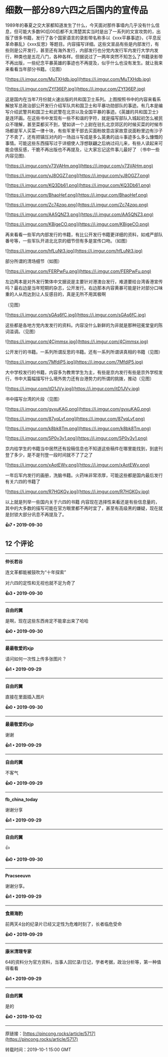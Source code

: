 # 细数一部分89六四之后国内的宣传品 

1989年的春夏之交大家都知道发生了什么，今天面对那件事墙内几乎没有什么信息，但可能大多数90后00后都不太清楚其实当时是出了一系列的文宣攻势的，出版了很多书籍，发行了各个国家语言的录影带名称多以《xxx平暴事迹》，《平息反革命暴乱》《xxx反思》等题目。内容描写详细。这些文宣品有些是内部发行，有些则是公开发行，甚至还有海外发行，内部发行也分党内发行军内发行大学内发行，种类也是五花八门，各种各样。但据说过了一两年突然不知怎么了书籍录影带不再出版，一些纪念平暴英雄的事迹也不再提及，似乎什么也没有发生。就让我来来看看当年部分书籍。（见图）

![https://i.imgur.com/MuTXHdb.jpg](https://i.imgur.com/MuTXHdb.jpg)

![https://i.imgur.com/ZYf36EP.jpg](https://i.imgur.com/ZYf36EP.jpg)

这是国内在当年7月份就火速出版的共和国卫士系列。上图按照书中的内容来看系解放军总政治部公开发行介绍军队共和国卫士和平暴功勋部队的事迹。有几本是编写介绍武警共和国卫士和武警在北京以及全国平暴的事迹。《英雄的共和国卫士》是连环画。在这些书中发现有一些不和谐的字符，就是描写部队入城起初怎么被民众不理解，甚至菜都买不到，譬如讲一个上尉在驻扎北京郊区的时候买菜的时候市场都是军人买菜一律十块，有些军里干部去买面粉故意店家故意说面粉里边有沙子了不卖了，还有把镇压对内的一场战斗写成是多么英勇的战斗事迹多么多么慷慨的事情。可能这些东西描写过于详细使人浮想联翩之后纳过闷儿来，有些人读起来可能会很反感，干脆不再出版也不再提及，让大家忘记这件事儿最好了 （书中一些内容见图).

![https://i.imgur.com/v73VAHm.png](https://i.imgur.com/v73VAHm.png)

![https://i.imgur.com/yJ8OGZ7.png](https://i.imgur.com/yJ8OGZ7.png)

![https://i.imgur.com/KQ3Db61.png](https://i.imgur.com/KQ3Db61.png)

![https://i.imgur.com/BhaoHef.png](https://i.imgur.com/BhaoHef.png)

![https://i.imgur.com/Zc74zqo.png](https://i.imgur.com/Zc74zqo.png)

![https://i.imgur.com/AA5QNZ3.png](https://i.imgur.com/AA5QNZ3.png)

![https://i.imgur.com/KBigeCO.png](https://i.imgur.com/KBigeCO.png)

再来看看一些军内内部发行的书籍，有比公开发行书籍更详细的资料，如戒严部队番号等，一些军队开进北北京的细节但有多是宣传口吻。（如图）

![https://i.imgur.com/hfLuNt3.jpg](https://i.imgur.com/hfLuNt3.jpg)

部分所谓的清场细节（如图）

![https://i.imgur.com/FERPwFu.png](https://i.imgur.com/FERPwFu.png)

左边两本是对外发行繁体中文据说是主要针对港澳台发行，难道要给台湾香港宣传吗？最右边是当年短期的杂志，公开发行。右边那本内容黄暴可能是针对部分口味重的人从而达到让人反感目的，真是无所不用其极啊

（见图）

![https://i.imgur.com/sGAs6fC.jpg](https://i.imgur.com/sGAs6fC.jpg)

这些都是各地方党内发发行的资料。内容没什么新鲜的为非就是那种冠冕堂皇的陈词滥调。（见图）

![https://i.imgur.com/4Cjmmsx.jpg](https://i.imgur.com/4Cjmmsx.jpg)

公开发行的书籍。一系列所谓反思的书籍。还有一系列所谓讲真相的书籍（见图）

![https://i.imgur.com/7MfdiP5.jpg](https://i.imgur.com/7MfdiP5.jpg)

大中学校发行的书籍，内容多为教育学生为主，有些是京内发行有些是京外学校发行，书中大篇幅描写什么境外势力还有台港势力的所谓的挑拨，推动（见图）

![https://i.imgur.com/itD1JVy.jpg](https://i.imgur.com/itD1JVy.jpg)

书中描写台湾的片段（见图）

![https://i.imgur.com/gvxuKAG.png](https://i.imgur.com/gvxuKAG.png)

![https://i.imgur.com/87yqLvf.png](https://i.imgur.com/87yqLvf.png)

![https://i.imgur.com/k8bk8Tm.png](https://i.imgur.com/k8bk8Tm.png)

![https://i.imgur.com/5P0v3y1.png](https://i.imgur.com/5P0v3y1.png)

京内给学生的书籍当中居然还有投稿信息也不知道这些稿件在哪里能找到，到底刊登了多少，是不是刊登一段时间就不了了之了

![https://i.imgur.com/xAotEWv.png](https://i.imgur.com/xAotEWv.png)

一年后军内发行的画册，洗脑书籍。火药味非常浓厚，可能这些都是国内最后发行有关六四的书籍了

![https://i.imgur.com/R7HGKGy.jpg](https://i.imgur.com/R7HGKGy.jpg)

以上就是列举一些国内关于六四的书籍 内容现在选择性来看还是有些信息量的，其中的大多数的描写可能在官方眼里都不再时宜了，甚至有高级黑的嫌疑，现在就是封锁大部分讯息不再提及了。

**👍7 • 2019-09-30**

## 12 个评论

---
**仲长若谷**

连文革都能被鼓吹为“十年探索”

对六四的定性和无视也就不足为奇了 

**👍3 • 2019-09-30**

---
**自由的翼**

是啊，现在这些东西肯定不能拿出来了哈哈 

**👍0 • 2019-09-30**

---
**最最敬爱的xjp**

请问如何一次性上传多张图片？ 

**👍1 • 2019-09-29**

---
**自由的翼**

直接在里面插入图片 

**👍0 • 2019-09-30**

---
**最最敬爱的xjp**

谢谢 

**👍1 • 2019-09-29**

---
**自由的翼**

不客气 

**👍0 • 2019-09-29**

---
**fb_china_today**

谢谢分享 

**👍1 • 2019-09-29**

---
**自由的翼**

👍 

**👍0 • 2019-09-30**

---
**Pracseeuvn**

谢谢分享。 

**👍1 • 2019-09-29**

---
**食屑海豹**

前两天4台的纪录片已经又定性为危难时刻了，长者临危受命 

**👍0 • 2019-09-29**

---
**康米清理专家**

64的资料分为官方资料，当事人回忆录/日记，学者考据，政治分析等，第一种值得看看 

**👍1 • 2019-09-29**

---
**自由的翼**

是的 

**👍0 • 2019-10-02**

---
原链接：[https://pincong.rocks/article/5717](https://pincong.rocks/article/5717)

转载时间：2019-10-1 15:00 GMT